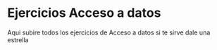 # Ejercicios Acceso a datos
Aqui subire todos los ejercicios de Acceso a datos si te sirve dale una estrella</br>

